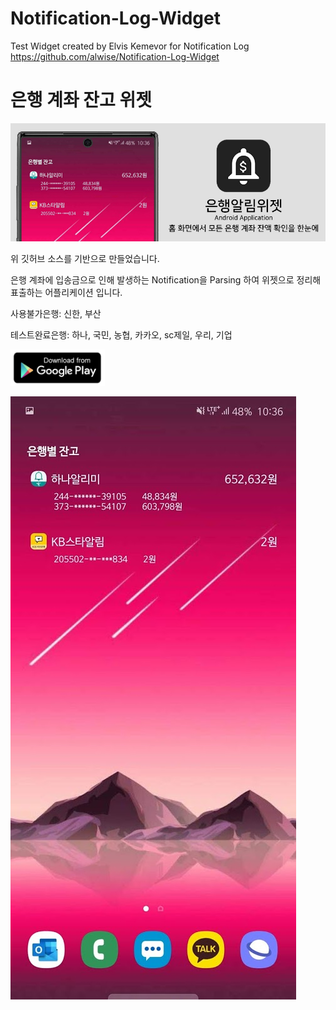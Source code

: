 # Notification-Log-Widget
 Test Widget created by Elvis Kemevor for Notification Log
 https://github.com/alwise/Notification-Log-Widget

 # 은행 계좌 잔고 위젯
![홍보배너](./banner3.jpg)

위 깃허브 소스를 기반으로 만들었습니다. 

은행 계좌에 입송금으로 인해 발생하는 Notification을 Parsing 하여 위젯으로 정리해 표출하는 어플리케이션 입니다. 

사용불가은행: 신한, 부산

테스트완료은행: 하나, 국민, 농협, 카카오, sc제일, 우리, 기업

<a href="https://play.google.com/store/apps/details?id=com.dolapps.bank_noti_widget"><img src="./playstore.jpg" width="30%"/></a>

![데모 위젯 실행 결과](./Screenshot_20191116-223629.jpg)
